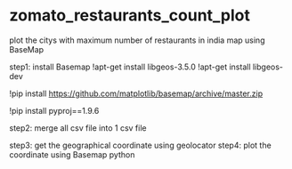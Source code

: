 # zomato_restaurants_count_plot
plot the citys with maximum number of restaurants in india map using BaseMap


step1: 
  install Basemap
  !apt-get install libgeos-3.5.0
  !apt-get install libgeos-dev
  
  !pip install https://github.com/matplotlib/basemap/archive/master.zip
  
  !pip install pyproj==1.9.6
  
step2: 
 merge all csv file into 1 csv file

step3:
  get the geographical coordinate using geolocator 
step4:
  plot the coordinate using Basemap python
 
 




